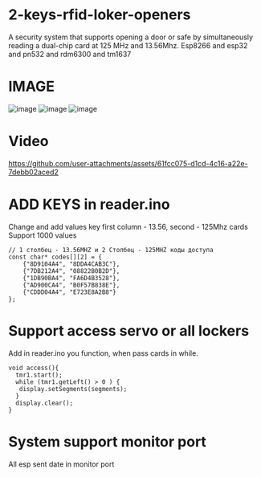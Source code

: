 # 2-keys-rfid-loker-openers
A security system that supports opening a door or safe by simultaneously reading a dual-chip card at 125 MHz and 13.56Mhz.
Esp8266 and esp32 and pn532 and rdm6300 and tm1637

# IMAGE
![image](https://github.com/user-attachments/assets/7283730e-d265-4445-b874-19eb5912df0d)
![image](https://github.com/user-attachments/assets/91e686eb-6f25-497e-b66d-8e83d2c259f3)
![image](https://github.com/user-attachments/assets/640d7fd2-782e-4048-acea-ec96e136cbc0)

# Video
https://github.com/user-attachments/assets/61fcc075-d1cd-4c16-a22e-7debb02aced2



# ADD KEYS in reader.ino

Change and add values key
first column - 13.56, second - 125Mhz cards
Support 1000 values

```
// 1 столбец - 13.56MHZ и 2 Столбец - 125MHZ коды доступа
const char* codes[][2] = {
    {"8D9104A4", "8DDA4CAB3C"},
    {"7DB212A4", "08822B0B2D"},
    {"1DB90BA4", "FA6D4B3528"},
    {"AD900CA4", "B0F57B838E"},
    {"CDDD04A4", "E723E8A2B8"}
};
```

# Support access servo or all lockers

Add in reader.ino you function, when pass cards in while.

```
void access(){
  tmr1.start();
  while (tmr1.getLeft() > 0 ) {
   display.setSegments(segments);
  }
  display.clear();
}
```

# System support monitor port

All esp sent date in monitor port
